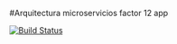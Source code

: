 #Arquitectura microservicios factor 12 app


[![Build Status](https://travis-ci.org/Leflomy/x-app.svg?branch=master)](https://travis-ci.org/Leflomy/x-app)
